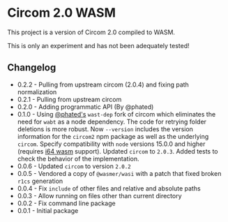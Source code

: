 # Circom 2.0 WASM

This project is a version of Circom 2.0 compiled to WASM.

This is only an experiment and has not been adequately tested!

## Changelog

-   0.2.2 - Pulling from upstream circom (2.0.4) and fixing path normalization
-   0.2.1 - Pulling from upstream circom
-   0.2.0 - Adding programmatic API (By @phated)
-   0.1.0 - Using [@phated's](https://github.com/phated/circom/tree/phated/wast-dep) `wast-dep` fork
    of circom which eliminates the need for `wabt` as a node dependency. The code for retrying
    folder deletions is more robust. Now `--version` includes the version information for the
    `circom2` npm package as well as the underlying `circom`. Specify compatibility with `node`
    versions 15.0.0 and higher (requires
    [i64 wasm](https://github.com/WebAssembly/proposals/issues/7) support). Updated `circom` to
    `2.0.3`. Added tests to check the behavior of the implementation.
-   0.0.6 - Updated `circom` to version `2.0.2`
-   0.0.5 - Vendored a copy of `@wasmer/wasi` with a patch that fixed broken `r1cs` generation
-   0.0.4 - Fix `include` of other files and relative and absolute paths
-   0.0.3 - Allow running on files other than current directory
-   0.0.2 - Fix command line package
-   0.0.1 - Initial package
